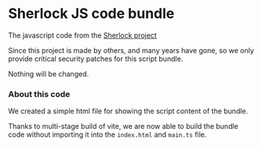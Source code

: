 # Sherlock JS code bundle

The javascript code from the [Sherlock project](https://sherlock.xcc.tw)

Since this project is made by others, and many years have gone, so we only provide critical security patches for this script bundle.

Nothing will be changed.

### About this code
We created a simple html file for showing the script content of the bundle.

Thanks to multi-stage build of vite,
we are now able to build the bundle code without importing it into the `index.html` and `main.ts` file.
